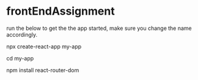 # frontEndAssignment
run the below to get the the app started, make sure you change the name accordingly.

npx create-react-app my-app

cd my-app

npm install react-router-dom
